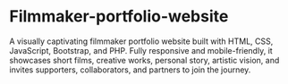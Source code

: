 # Filmmaker-portfolio-website
A visually captivating filmmaker portfolio website built with HTML, CSS, JavaScript, Bootstrap, and PHP. Fully responsive and mobile-friendly, it showcases short films, creative works, personal story, artistic vision, and invites supporters, collaborators, and partners to join the journey.
